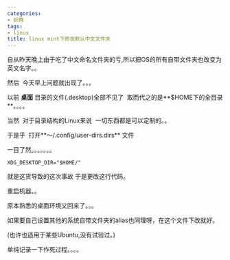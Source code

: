 ```yaml
---
categories:
- 折腾
tags:
- linux
title: linux mint下修改默认中文文件夹
---
```

自从昨天晚上由于吃了中文命名文件夹的亏,所以把OS的所有自带文件夹也改变为英文名字。。



然后  今天早上问题就出现了。。。



以前 **桌面** 目录的文件(.desktop)全部不见了  取而代之的是**$HOME下的全目录**。。。。

当然  对于目录结构的Linux来说  一切东西都是可以定制的。。

于是乎  打开**～/.config/user-dirs.dirs** 文件

一目了然。。。。。。。



    XDG_DESKTOP_DIR="$HOME/"



就是这货导致的这次事故 于是更改这行代码。

重启机器。。

原本熟悉的桌面环境又回来了。。。

如果要自己设置其他的系统自带文件夹的alias也同理呀，在这个文件下改就好。

(也许也适用于某些Ubuntu,没有试验过。)



单纯记录一下作死过程。。。。
